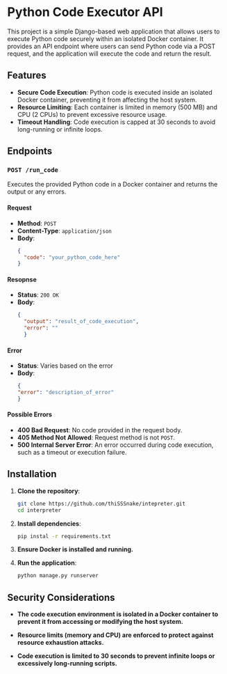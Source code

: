 # Python Code Executor API

This project is a simple Django-based web application that allows users to execute Python code securely within an isolated Docker container. It provides an API endpoint where users can send Python code via a POST request, and the application will execute the code and return the result.

## Features

- **Secure Code Execution**: Python code is executed inside an isolated Docker container, preventing it from affecting the host system.
- **Resource Limiting**: Each container is limited in memory (500 MB) and CPU (2 CPUs) to prevent excessive resource usage.
- **Timeout Handling**: Code execution is capped at 30 seconds to avoid long-running or infinite loops.

## Endpoints

### `POST /run_code`

Executes the provided Python code in a Docker container and returns the output or any errors.

#### Request

- **Method**: `POST`
- **Content-Type**: `application/json`
- **Body**:
  ```json
  {
    "code": "your_python_code_here"
  }

#### Resopnse

- **Status**: `200 OK`
- **Body**:
  ```json
  {
    "output": "result_of_code_execution",
    "error": ""
    }

#### Error

- **Status**: Varies based on the error
- **Body**:
    ```json
    {
    "error": "description_of_error"
    }

#### Possible Errors

- **400 Bad Request**: No code provided in the request body.
- **405 Method Not Allowed**: Request method is not `POST`.
- **500 Internal Server Error**: An error occurred during code execution, such as a timeout or execution failure.

## Installation

1. **Clone the repository**:
   ```bash
   git clone https://github.com/thiSSSnake/intepreter.git
   cd interpreter

2. **Install dependencies**:
    ```bash
    pip instal -r requirements.txt

3. **Ensure Docker is installed and running.**

4. **Run the application**:
    ```bash
    python manage.py runserver

## Security Considerations

- **The code execution environment is isolated in a Docker container to prevent it from accessing or modifying the host system.**

- **Resource limits (memory and CPU) are enforced to protect against resource exhaustion attacks.**

- **Code execution is limited to 30 seconds to prevent infinite loops or excessively long-running scripts.**